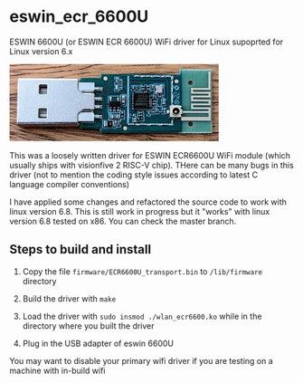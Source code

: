 # eswin_ecr_6600U
ESWIN 6600U (or ESWIN ECR 6600U) WiFi driver for Linux supoprted for Linux version 6.x

![ESWIN ECR 6600U](/assets/images.jpeg)

This was a loosely written driver for ESWIN ECR6600U WiFi module (which usually ships with visionfive 2 RISC-V chip). THere can be many bugs in this driver (not to mention the coding style issues according to latest C language compiler conventions)

I have applied some changes and refactored the source code to work with linux version 6.8. This is still work in progress but it "works" with linux version 6.8 tested on x86. You can check the master branch.

## Steps to build and install

1. Copy the file `firmware/ECR6600U_transport.bin` to `/lib/firmware` directory

2. Build the driver with `make`

3. Load the driver with `sudo insmod ./wlan_ecr6600.ko` while in the directory where you built the driver

4. Plug in the USB adapter of eswin 6600U

You may want to disable your primary wifi driver if you are testing on a machine with in-build wifi